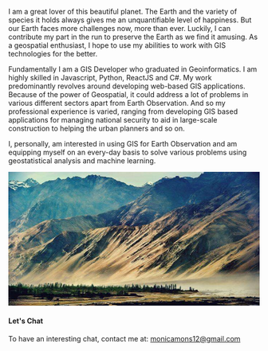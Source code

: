 I am a great lover of this beautiful planet. The Earth and the variety of species it holds always gives me an unquantifiable level of happiness. But our Earth faces more challenges now, more than ever. Luckily, I can contribute my part in the run to preserve the Earth as we find it amusing. As a geospatial enthusiast, I hope to use my abilities to work with GIS technologies for the better.

Fundamentally I am a GIS Developer who graduated in Geoinformatics. I am highly skilled in Javascript, Python, ReactJS and C#. My work predominantly revolves around developing web-based GIS applications. Because of the power of Geospatial, it could address a lot of problems in various different sectors apart from Earth Observation. And so my professional experience is varied, ranging from developing GIS based applications for managing national security to aid in large-scale construction to helping the urban planners and so on.

I, personally, am interested in using GIS for Earth Observation and am equipping myself on an every-day basis to solve various problems using geostatistical analysis and machine learning.




![EARTH](images/beautiful-image.jpg)

#### Let's Chat

To have an interesting chat, contact me at: 
monicamons12@gmail.com